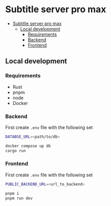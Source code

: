 # Subtitle server pro max

<!--toc:start-->

- [Subtitle server pro max](#subtitle-server-pro-max)
  - [Local development](#local-development)
    - [Requirements](#requirements)
    - [Backend](#backend)
    - [Frontend](#frontend)

<!--toc:end-->

## Local development

### Requirements

- Rust
- pnpm
- node
- Docker

### Backend

First create `.env` file with the following set

```sh
DATABSE_URL=<path/to/db>
```

```sh
docker compose up db
cargo run
```

### Frontend

First create `.env` file with the following set

```sh
PUBLIC_BACKEND_URL=<url_to_backend>
```

```sh
pnpm i
pnpm run dev
```
